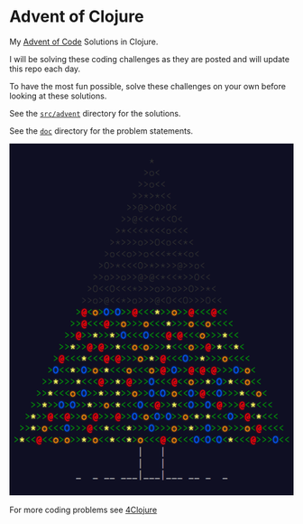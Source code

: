 # Advent of Clojure

My [Advent of Code](http://adventofcode.com/) Solutions in Clojure.

I will be solving these coding challenges as they are posted and will
update this repo each day.

To have the most fun possible, solve these challenges on your own before
looking at these solutions.

See the [`src/advent`](https://github.com/bhauman/advent-of-clojure/tree/master/src/advent) directory for the solutions.

See the [`doc`](https://github.com/bhauman/advent-of-clojure/tree/master/doc)
directory for the problem statements.

![advent tree](https://raw.githubusercontent.com/bhauman/advent-of-clojure/master/resources/advent_tree.png)

For more coding problems see [4Clojure](https://www.4clojure.com/)